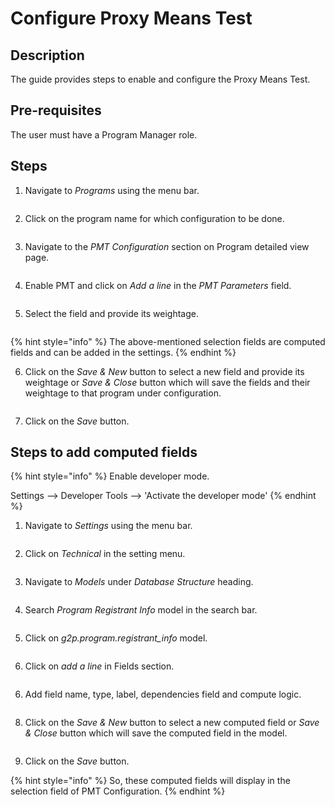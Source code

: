 # Configure Proxy Means Test

## Description

The guide provides steps to enable and configure the Proxy Means Test.

## Pre-requisites

The user must have a Program Manager role.

## Steps

1. Navigate to _Programs_ using the menu bar.

<figure><img src="../../.gitbook/assets/programs.png" alt=""><figcaption></figcaption></figure>

2. Click on the program name for which configuration to be done.

<figure><img src="../../.gitbook/assets/program-list-view-page.png" alt=""><figcaption></figcaption></figure>

3. Navigate to the _PMT_ _Configuration_ section on Program detailed view page.

<figure><img src="../../.gitbook/assets/safety-net-program-cycles.png" alt=""><figcaption></figcaption></figure>

4. Enable PMT and click on _Add a line_ in the _PMT Parameters_ field.

<figure><img src="../../.gitbook/assets/safety-net-program-pmt.png" alt=""><figcaption></figcaption></figure>

5. Select the field and provide its weightage.

<figure><img src="../../.gitbook/assets/create-pmt-parameters.png" alt=""><figcaption></figcaption></figure>

{% hint style="info" %}
The above-mentioned selection fields are computed fields and can be added in the settings.
{% endhint %}

6. Click on the _Save & New_ button to select a new field and provide its weightage or _Save & Close_ button which will save the fields and their weightage to that program under configuration.

<figure><img src="../../.gitbook/assets/pmt-configuration.png" alt=""><figcaption></figcaption></figure>

7. Click on the _Save_ button.

## Steps to add computed fields

{% hint style="info" %}
Enable developer mode.

Settings --> Developer Tools --> 'Activate the developer mode'
{% endhint %}

1. Navigate to _Settings_ using the menu bar.

<figure><img src="../../.gitbook/assets/registry.png" alt=""><figcaption></figcaption></figure>

2. Click on _Technical_ in the setting menu.

<figure><img src="../../.gitbook/assets/settings-technical.png" alt=""><figcaption></figcaption></figure>

3. Navigate to _Models_ under _Database Structure_ heading.

<figure><img src="../../.gitbook/assets/settings-technical-model.png" alt=""><figcaption></figcaption></figure>

4. Search _Program Registrant Info_ model in the search bar.

<figure><img src="../../.gitbook/assets/program-registrant-info-search.png" alt=""><figcaption></figcaption></figure>

5. Click on _g2p.program.registrant\_info_ model.

<figure><img src="../../.gitbook/assets/program-registrant-info-model.png" alt=""><figcaption></figcaption></figure>

6. Click on _add a line_ in Fields section.

<figure><img src="../../.gitbook/assets/program-registrant-info-fields.png" alt=""><figcaption></figcaption></figure>

6. Add field name, type, label, dependencies field and compute logic.

<figure><img src="../../.gitbook/assets/create-computed-fields.png" alt=""><figcaption></figcaption></figure>

8. Click on the _Save & New_ button to select a new computed field or _Save & Close_ button which will save the computed field in the model.

<figure><img src="../../.gitbook/assets/program-registrant-info-save.png" alt=""><figcaption></figcaption></figure>

9. Click on the _Save_ button.

{% hint style="info" %}
So, these computed fields will display in the selection field of PMT Configuration.
{% endhint %}
